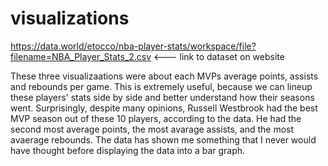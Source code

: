 # visualizations
https://data.world/etocco/nba-player-stats/workspace/file?filename=NBA_Player_Stats_2.csv <--- link to dataset on website

These three visualizaations were about each MVPs average points, assists and rebounds  per game. This is extremely useful, because we can lineup these players' stats side by side and better understand how their seasons went. Surprisingly, despite many opinions, Russell Westbrook had the best MVP season out of these 10 players, according to the data. He had the second most average points, the most avarage assists, and the most avaerage rebounds. The data has shown me something that I never would have thought before displaying the data into a bar graph. 
